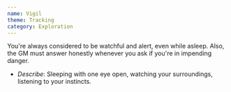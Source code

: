 ```yaml
---
name: Vigil
theme: Tracking
category: Exploration
---
```


You're always considered to be watchful and alert, even while asleep. Also, the GM must answer honestly whenever you ask if you're in impending danger.

* *Describe*: Sleeping with one eye open, watching your surroundings, listening to your instincts.